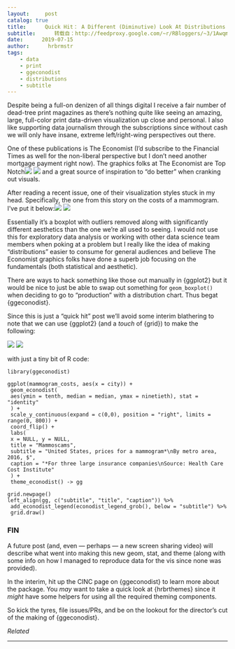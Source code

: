 ```yaml
---
layout:     post
catalog: true
title:      Quick Hit： A Different (Diminutive) Look At Distributions With {ggeconodist}
subtitle:      转载自：http://feedproxy.google.com/~r/RBloggers/~3/1AwqmN3HUOQ/
date:      2019-07-15
author:      hrbrmstr
tags:
    - data
    - print
    - ggeconodist
    - distributions
    - subtitle
---
```






Despite being a full-on denizen of all things digital I receive a fair number of dead-tree print magazines as there’s nothing quite like seeing an amazing, large, full-color print data-driven visualization up close and personal. I also like supporting data journalism through the subscriptions since without cash we will only have insane, extreme left/right-wing perspectives out there.

One of these publications is The Economist (I’d subscribe to the Financial Times as well for the non-liberal perspective but I don’t need another mortgage payment right now). The graphics folks at The Economist are Top Notch![](https://i1.wp.com/s.w.org/images/core/emoji/12.0.0-1/72x72/2122.png?w=456&is-pending-load=1#038;ssl=1)
![](https://i1.wp.com/s.w.org/images/core/emoji/12.0.0-1/72x72/2122.png?w=456&ssl=1)
 and a great source of inspiration to “do better” when cranking out visuals.

After reading a recent issue, one of their visualization styles stuck in my head. Specifically, the one from this story on the costs of a mammogram. I’ve put it below:![](https://i1.wp.com/rud.is/b/wp-content/uploads/2019/07/mammoscams-te-1.png?resize=265%2C421&ssl=1&is-pending-load=1)
![](https://i1.wp.com/rud.is/b/wp-content/uploads/2019/07/mammoscams-te-1.png?resize=265%2C421&ssl=1)


Essentially it’s a boxplot with outliers removed along with significantly different aesthetics than the one we’re all used to seeing. I would not use this for exploratory data analysis or working with other data science team members when poking at a problem but I really like the idea of making “distributions” easier to consume for general audiences and believe The Economist graphics folks have done a superb job focusing on the fundamentals (both statistical and aesthetic).

There are ways to hack something like those out manually in {ggplot2} but it would be nice to just be able to swap out something for `geom_boxplot()` when deciding to go to “production” with a distribution chart. Thus begat {ggeconodist}.

Since this is just a “quick hit” post we’ll avoid some interim blathering to note that we can use {ggplot2} (and a *touch* of {grid}) to make the following:

![](https://i2.wp.com/rud.is/b/wp-content/uploads/2019/07/mammoscams-gg-2.png?resize=265%2C421&ssl=1&is-pending-load=1)
![](https://i2.wp.com/rud.is/b/wp-content/uploads/2019/07/mammoscams-gg-2.png?resize=265%2C421&ssl=1)


with just a tiny bit of R code:

```
library(ggeconodist)

ggplot(mammogram_costs, aes(x = city)) +
 geom_econodist(
 aes(ymin = tenth, median = median, ymax = ninetieth), stat = "identity"
 ) +
 scale_y_continuous(expand = c(0,0), position = "right", limits = range(0, 800)) +
 coord_flip() +
 labs(
 x = NULL, y = NULL,
 title = "Mammoscams",
 subtitle = "United States, prices for a mammogram*\nBy metro area, 2016, $",
 caption = "*For three large insurance companies\nSource: Health Care Cost Institute"
 ) +
 theme_econodist() -> gg

grid.newpage()
left_align(gg, c("subtitle", "title", "caption")) %>% 
 add_econodist_legend(econodist_legend_grob(), below = "subtitle") %>% 
 grid.draw()

```

### FIN

A future post (and, even — perhaps — a new screen sharing video) will describe what went into making this new geom, stat, and theme (along with some info on how I managed to reproduce data for the vis since none was provided).

In the interim, hit up the CINC page on {ggeconodist} to learn more about the package. You *may* want to take a quick look at {hrbrthemes} since it *might* have some helpers for using all the required theming components.

So kick the tyres, file issues/PRs, and be on the lookout for the director’s cut of the making of {ggeconodist}.


*Related*







---
